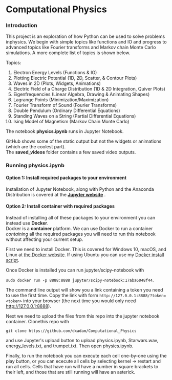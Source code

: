 # Computational Physics
### Introduction
This project is an exploration of how Python can be used to solve problems inphysics.  We begin with simple topics like functions and IO and progress to advanced topics like Fourier transforms and Markov chain Monte Carlo simulations. A more complete list of topics is shown below.  
  
Topics:  
1. Electron Energy Levels (Functions & IO)  
2. Plotting Electric Potential (1D, 2D, Scatter, & Contour Plots)  
3. Waves in 2D (Plots, Widgets, Animations)
4. Electric Field of a Charge Distribution (1D & 2D Integration, Quiver Plots)  
5. Eigenfrequencies (Linear Algebra, Drawing & Animating Shapes)
6. Lagrange Points (Minimization/Maximization)  
7. Fourier Transform of Sound (Fourier Transforms)
8. Double Pendulum (Ordinary Differential Equations)
9. Standing Waves on a String (Partial Differential Equations)  
10. Ising Model of Magnetism (Markov Chain Monte Carlo)  
  
The notebook **physics.ipynb** runs in Jupyter Notebook.  

GitHub shows some of the static output but not the widgets or animations (which are the coolest part).  
The **saved_videos** folder contains a few saved video outputs.  
  
### Running physics.ipynb 
#### Option 1: Install required packages to your environment    
Installation of Jupyter Notebook, along with Python and the Anaconda Distribution is covered at the __[Jupyter website](https://jupyter.readthedocs.io/en/latest/install.html#installing-jupyter-using-anaconda-and-conda)__ .  
#### Option 2: Install container with required packages  
Instead of installing all of these packages to your environment you can instead use **Docker**.  
Docker is a **container** platform. We can use Docker to run a container *containing* all the required packages you will need to run this notebook without affecting your current setup.  

First we need to install Docker. This is covered for Windows 10, macOS, and Linux at [the Docker website](https://docs.docker.com/install). If using Ubuntu you can use my [Docker install script](https://github.com/dxAdam/Automation_Scripts/blob/master/install/install_docker.sh).  
  
Once Docker is installed you can run jupyter/scipy-notebook with  
  
`sudo docker run -p 8888:8888 jupyter/scipy-notebook:17aba6048f44`.

The command line output will show you a link containing a token you need to use the first time. Copy the link with form `http://127.0.0.1:8888/?token=<token>` into your browser (the next time you would only need http://127.0.0.1:8888).  
  
Next we need to upload the files from this repo into the jupyter notebook container. Clonethis repo with  
  
`git clone https://github.com/dxadam/Computational_Physics`  
  
and use Jupyter's upload button to upload physics.ipynb, Starwars.wav, energy_levels.txt, and trumpet.txt.  Then open physics.ipynb.  
  
Finally, to run the notebook you can execute each cell one-by-one using the play button, or you can ececute all cells by selecting kernel -> restart and run all cells. Cells that have run will have a number in square brackets to their left, and those that are still running will have an asterick.  
